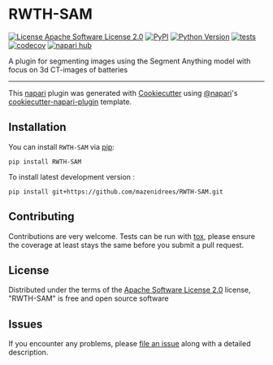 # RWTH-SAM

[![License Apache Software License 2.0](https://img.shields.io/pypi/l/RWTH-SAM.svg?color=green)](https://github.com/mazenidrees/RWTH-SAM/raw/main/LICENSE)
[![PyPI](https://img.shields.io/pypi/v/RWTH-SAM.svg?color=green)](https://pypi.org/project/RWTH-SAM)
[![Python Version](https://img.shields.io/pypi/pyversions/RWTH-SAM.svg?color=green)](https://python.org)
[![tests](https://github.com/mazenidrees/RWTH-SAM/workflows/tests/badge.svg)](https://github.com/mazenidrees/RWTH-SAM/actions)
[![codecov](https://codecov.io/gh/mazenidrees/RWTH-SAM/branch/main/graph/badge.svg)](https://codecov.io/gh/mazenidrees/RWTH-SAM)
[![napari hub](https://img.shields.io/endpoint?url=https://api.napari-hub.org/shields/RWTH-SAM)](https://napari-hub.org/plugins/RWTH-SAM)

A plugin for segmenting images using the Segment Anything model with focus on 3d CT-images of batteries

----------------------------------

This [napari] plugin was generated with [Cookiecutter] using [@napari]'s [cookiecutter-napari-plugin] template.

<!--
Don't miss the full getting started guide to set up your new package:
https://github.com/napari/cookiecutter-napari-plugin#getting-started

and review the napari docs for plugin developers:
https://napari.org/stable/plugins/index.html
-->

## Installation

You can install `RWTH-SAM` via [pip]:

    pip install RWTH-SAM



To install latest development version :

    pip install git+https://github.com/mazenidrees/RWTH-SAM.git


## Contributing

Contributions are very welcome. Tests can be run with [tox], please ensure
the coverage at least stays the same before you submit a pull request.

## License

Distributed under the terms of the [Apache Software License 2.0] license,
"RWTH-SAM" is free and open source software

## Issues

If you encounter any problems, please [file an issue] along with a detailed description.

[napari]: https://github.com/napari/napari
[Cookiecutter]: https://github.com/audreyr/cookiecutter
[@napari]: https://github.com/napari
[MIT]: http://opensource.org/licenses/MIT
[BSD-3]: http://opensource.org/licenses/BSD-3-Clause
[GNU GPL v3.0]: http://www.gnu.org/licenses/gpl-3.0.txt
[GNU LGPL v3.0]: http://www.gnu.org/licenses/lgpl-3.0.txt
[Apache Software License 2.0]: http://www.apache.org/licenses/LICENSE-2.0
[Mozilla Public License 2.0]: https://www.mozilla.org/media/MPL/2.0/index.txt
[cookiecutter-napari-plugin]: https://github.com/napari/cookiecutter-napari-plugin

[file an issue]: https://github.com/mazenidrees/RWTH-SAM/issues

[napari]: https://github.com/napari/napari
[tox]: https://tox.readthedocs.io/en/latest/
[pip]: https://pypi.org/project/pip/
[PyPI]: https://pypi.org/
